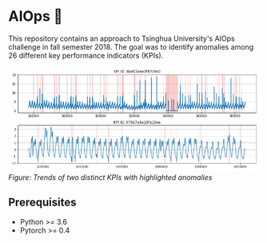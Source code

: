 # AIOps 🤖
This repository contains an approach to Tsinghua University's AIOps challenge in fall semester 2018. The goal was to identify anomalies among 26 different key performance indicators (KPIs).

![KPIs](images/kpi_excerpt.png)
*Figure: Trends of two distinct KPIs with highlighted anomalies*

## Prerequisites

* Python >= 3.6
* Pytorch >= 0.4
